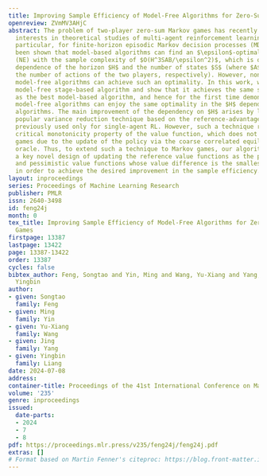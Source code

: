 ```yaml
---
title: Improving Sample Efficiency of Model-Free Algorithms for Zero-Sum Markov Games
openreview: ZVmMV3AHjC
abstract: The problem of two-player zero-sum Markov games has recently attracted increasing
  interests in theoretical studies of multi-agent reinforcement learning (RL). In
  particular, for finite-horizon episodic Markov decision processes (MDPs), it has
  been shown that model-based algorithms can find an $\epsilon$-optimal Nash Equilibrium
  (NE) with the sample complexity of $O(H^3SAB/\epsilon^2)$, which is optimal in the
  dependence of the horizon $H$ and the number of states $S$ (where $A$ and $B$ denote
  the number of actions of the two players, respectively). However, none of the existing
  model-free algorithms can achieve such an optimality. In this work, we propose a
  model-free stage-based algorithm and show that it achieves the same sample complexity
  as the best model-based algorithm, and hence for the first time demonstrate that
  model-free algorithms can enjoy the same optimality in the $H$ dependence as model-based
  algorithms. The main improvement of the dependency on $H$ arises by leveraging the
  popular variance reduction technique based on the reference-advantage decomposition
  previously used only for single-agent RL. However, such a technique relies on a
  critical monotonicity property of the value function, which does not hold in Markov
  games due to the update of the policy via the coarse correlated equilibrium (CCE)
  oracle. Thus, to extend such a technique to Markov games, our algorithm features
  a key novel design of updating the reference value functions as the pair of optimistic
  and pessimistic value functions whose value difference is the smallest in the history
  in order to achieve the desired improvement in the sample efficiency.
layout: inproceedings
series: Proceedings of Machine Learning Research
publisher: PMLR
issn: 2640-3498
id: feng24j
month: 0
tex_title: Improving Sample Efficiency of Model-Free Algorithms for Zero-Sum {M}arkov
  Games
firstpage: 13387
lastpage: 13422
page: 13387-13422
order: 13387
cycles: false
bibtex_author: Feng, Songtao and Yin, Ming and Wang, Yu-Xiang and Yang, Jing and Liang,
  Yingbin
author:
- given: Songtao
  family: Feng
- given: Ming
  family: Yin
- given: Yu-Xiang
  family: Wang
- given: Jing
  family: Yang
- given: Yingbin
  family: Liang
date: 2024-07-08
address:
container-title: Proceedings of the 41st International Conference on Machine Learning
volume: '235'
genre: inproceedings
issued:
  date-parts:
  - 2024
  - 7
  - 8
pdf: https://proceedings.mlr.press/v235/feng24j/feng24j.pdf
extras: []
# Format based on Martin Fenner's citeproc: https://blog.front-matter.io/posts/citeproc-yaml-for-bibliographies/
---
```

